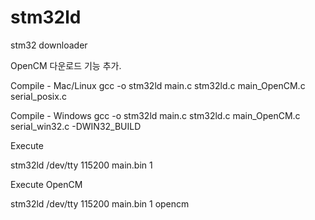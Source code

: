 stm32ld
=======

stm32 downloader

OpenCM 다운로드 기능 추가. 


Compile - Mac/Linux
gcc -o stm32ld main.c stm32ld.c main_OpenCM.c serial_posix.c

Compile - Windows
gcc -o stm32ld main.c stm32ld.c main_OpenCM.c serial_win32.c  -DWIN32_BUILD



Execute 

stm32ld /dev/tty 115200 main.bin 1 


Execute OpenCM

stm32ld /dev/tty 115200 main.bin 1 opencm


